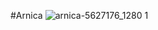 #Arnica
![arnica-5627176_1280 1](https://github.com/ArthurFleck35x/Web-Engineering-1/assets/152798623/c3863e7a-d0e1-4578-94ce-cc2f1b728b22)
<br/>
<br/>
<br/>
<br/>
<br/>
<br/>
<br/>
<br/>
<br/>
<br/>
<br/>
<br/>
